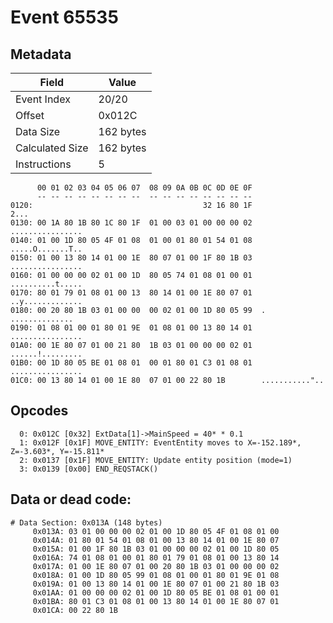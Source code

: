 # Event 65535

## Metadata

| Field           | Value     |
|-----------------|-----------|
| Event Index     | 20/20     |
| Offset          | 0x012C    |
| Data Size       | 162 bytes |
| Calculated Size | 162 bytes |
| Instructions    | 5         |

```
      00 01 02 03 04 05 06 07  08 09 0A 0B 0C 0D 0E 0F
      -- -- -- -- -- -- -- --  -- -- -- -- -- -- -- --
0120:                                      32 16 80 1F              2...
0130: 00 1A 80 1B 80 1C 80 1F  01 00 03 01 00 00 00 02  ................
0140: 01 00 1D 80 05 4F 01 08  01 00 01 80 01 54 01 08  .....O.......T..
0150: 01 00 13 80 14 01 00 1E  80 07 01 00 1F 80 1B 03  ................
0160: 01 00 00 00 02 01 00 1D  80 05 74 01 08 01 00 01  ..........t.....
0170: 80 01 79 01 08 01 00 13  80 14 01 00 1E 80 07 01  ..y.............
0180: 00 20 80 1B 03 01 00 00  00 02 01 00 1D 80 05 99  . ..............
0190: 01 08 01 00 01 80 01 9E  01 08 01 00 13 80 14 01  ................
01A0: 00 1E 80 07 01 00 21 80  1B 03 01 00 00 00 02 01  ......!.........
01B0: 00 1D 80 05 BE 01 08 01  00 01 80 01 C3 01 08 01  ................
01C0: 00 13 80 14 01 00 1E 80  07 01 00 22 80 1B        ..........."..  
```

## Opcodes

```
  0: 0x012C [0x32] ExtData[1]->MainSpeed = 40* * 0.1
  1: 0x012F [0x1F] MOVE_ENTITY: EventEntity moves to X=-152.189*, Z=-3.603*, Y=-15.811*
  2: 0x0137 [0x1F] MOVE_ENTITY: Update entity position (mode=1)
  3: 0x0139 [0x00] END_REQSTACK()
```

## Data or dead code:

```
# Data Section: 0x013A (148 bytes)
     0x013A: 03 01 00 00 00 02 01 00 1D 80 05 4F 01 08 01 00
     0x014A: 01 80 01 54 01 08 01 00 13 80 14 01 00 1E 80 07
     0x015A: 01 00 1F 80 1B 03 01 00 00 00 02 01 00 1D 80 05
     0x016A: 74 01 08 01 00 01 80 01 79 01 08 01 00 13 80 14
     0x017A: 01 00 1E 80 07 01 00 20 80 1B 03 01 00 00 00 02
     0x018A: 01 00 1D 80 05 99 01 08 01 00 01 80 01 9E 01 08
     0x019A: 01 00 13 80 14 01 00 1E 80 07 01 00 21 80 1B 03
     0x01AA: 01 00 00 00 02 01 00 1D 80 05 BE 01 08 01 00 01
     0x01BA: 80 01 C3 01 08 01 00 13 80 14 01 00 1E 80 07 01
     0x01CA: 00 22 80 1B
```